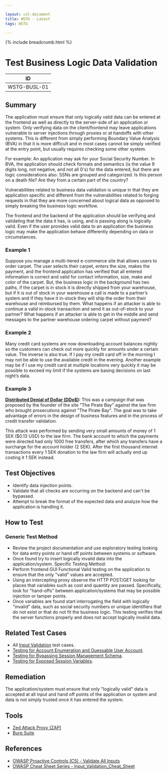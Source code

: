 ```yaml
---

layout: col-document
title: WSTG - Latest
tags: WSTG

---
```


{% include breadcrumb.html %}
# Test Business Logic Data Validation

|ID          |
|------------|
|WSTG-BUSL-01|

## Summary

The application must ensure that only logically valid data can be entered at the frontend as well as directly to the server-side of an application or system. Only verifying data on the client/frontend may leave applications vulnerable to server injections through proxies or at handoffs with other systems. This is different from simply performing Boundary Value Analysis (BVA) in that it is more difficult and in most cases cannot be simply verified at the entry point, but usually requires checking some other system.

For example: An application may ask for your Social Security Number. In BVA, the application should check formats and semantics (is the value 9 digits long, not negative, and not all 0's) for the data entered, but there are logic considerations also. SSNs are grouped and categorized. Is this person on a death file? Are they from a certain part of the country?

Vulnerabilities related to business data validation is unique in that they are application specific and different from the vulnerabilities related to forging requests in that they are more concerned about logical data as opposed to simply breaking the business logic workflow.

The frontend and the backend of the application should be verifying and validating that the data it has, is using, and is passing along is logically valid. Even if the user provides valid data to an application the business logic may make the application behave differently depending on data or circumstances.

### Example 1

Suppose you manage a multi-tiered e-commerce site that allows users to order carpet. The user selects their carpet, enters the size, makes the payment, and the frontend application has verified that all entered information is correct and valid for contact information, size, make and color of the carpet. But, the business logic in the background has two paths, if the carpet is in stock it is directly shipped from your warehouse, but if it is out of stock in your warehouse a call is made to a partner’s system and if they have it in-stock they will ship the order from their warehouse and reimbursed by them. What happens if an attacker is able to continue a valid in-stock transaction and send it as out-of-stock to your partner? What happens if an attacker is able to get in the middle and send messages to the partner warehouse ordering carpet without payment?

### Example 2

Many credit card systems are now downloading account balances nightly so the customers can check out more quickly for amounts under a certain value. The inverse is also true. If I pay my credit card off in the morning I may not be able to use the available credit in the evening. Another example may be if I use my credit card at multiple locations very quickly it may be possible to exceed my limit if the systems are basing decisions on last night’s data.

### Example 3

**[Distributed Denial of Dollar (DDo$)](https://news.hitb.org/content/pirate-bay-proposes-distributed-denial-dollars-attack-ddo):**
This was a campaign that was proposed by the founder of the site "The Pirate Bay" against the law firm who brought prosecutions against "The Pirate Bay". The goal was to take advantage of errors in the design of business features and in the process of credit transfer validation.

This attack was performed by sending very small amounts of money of 1 SEK ($0.13 USD) to the law firm.
The bank account to which the payments were directed had only 1000 free transfers, after which any transfers have a surcharge for the account holder (2 SEK). After the first thousand internet transactions every 1 SEK donation to the law firm will actually end up costing it 1 SEK instead.

## Test Objectives

- Identify data injection points.
- Validate that all checks are occurring on the backend and can't be bypassed.
- Attempt to break the format of the expected data and analyze how the application is handling it.

## How to Test

### Generic Test Method

- Review the project documentation and use exploratory testing looking for data entry points or hand off points between systems or software.
- Once found try to insert logically invalid data into the application/system.
Specific Testing Method:
- Perform frontend GUI Functional Valid testing on the application to ensure that the only "valid" values are accepted.
- Using an intercepting proxy observe the HTTP POST/GET looking for places that variables such as cost and quantity are passed. Specifically, look for "hand-offs" between application/systems that may be possible injection or tamper points.
- Once variables are found start interrogating the field with logically "invalid" data, such as social security numbers or unique identifiers that do not exist or that do not fit the business logic. This testing verifies that the server functions properly and does not accept logically invalid data.

## Related Test Cases

- All [Input Validation](../07-Input_Validation_Testing/README.md) test cases.
- [Testing for Account Enumeration and Guessable User Account](../03-Identity_Management_Testing/04-Testing_for_Account_Enumeration_and_Guessable_User_Account.md).
- [Testing for Bypassing Session Management Schema](../06-Session_Management_Testing/01-Testing_for_Session_Management_Schema.md).
- [Testing for Exposed Session Variables](../06-Session_Management_Testing/04-Testing_for_Exposed_Session_Variables.md).

## Remediation

The application/system must ensure that only "logically valid" data is accepted at all input and hand off points of the application or system and data is not simply trusted once it has entered the system.

## Tools

- [Zed Attack Proxy (ZAP)](https://www.zaproxy.org)
- [Burp Suite](https://portswigger.net/burp)

## References

- [OWASP Proactive Controls (C5) - Validate All Inputs](https://owasp.org/www-project-proactive-controls/v3/en/c5-validate-inputs)
- [OWASP Cheat Sheet Series - Input_Validation_Cheat_Sheet](https://cheatsheetseries.owasp.org/cheatsheets/Input_Validation_Cheat_Sheet.html)
